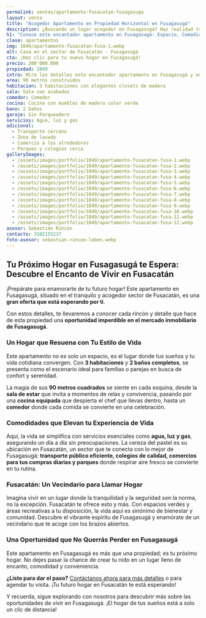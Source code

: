 ```yaml
---
permalink: ventas/apartamento-fusacatan-fusagasuga
layout: venta
title: "Acogedor Apartamento en Propiedad Horizontal en Fusagasugá"
description: ¿Buscando un lugar acogedor en Fusagasugá? Haz realidad tu sueño de vivir en este encantador lugar en el sector Fusacatán. ¡Contáctanos hoy mismo!
h1: "Conoce este encantador apartamento en Fusagasugá: Espacio, Comodidad y Cercania"
clase: apartamentos
img: 1049/apartamento-fusacatan-fusa-1.webp
alt: Casa en el sector de Fusacatán - Fusagasugá
cta: ¡Haz clic para tu nuevo hogar en Fusagasugá!
precio: 200'000.000
propiedad: 1049
intro: Mira los detalles este encantador apartamento en Fusagasugá y encuentra tu nuevo hogar en Fusacatán.
area: 90 metros construidos
habitacion: 3 habitaciones con elegantes closets de madera 
sala: Sala con acabados 
comedor: Comedor 
cocina: Cocina con muebles de madera color verde 
bano: 2 baños 
garaje: Sin Parqueadero
servicios: Agua, luz y gas 
adicional:
  - Transporte cercano
  - Zona de lavado
  - Comercio a los alrededores
  - Parques y colegios cerca
galleryImages:
  - /assets/images/portfolio/1049/apartamento-fusacatan-fusa-1.webp
  - /assets/images/portfolio/1049/apartamento-fusacatan-fusa-2.webp
  - /assets/images/portfolio/1049/apartamento-fusacatan-fusa-3.webp
  - /assets/images/portfolio/1049/apartamento-fusacatan-fusa-4.webp
  - /assets/images/portfolio/1049/apartamento-fusacatan-fusa-5.webp
  - /assets/images/portfolio/1049/apartamento-fusacatan-fusa-6.webp
  - /assets/images/portfolio/1049/apartamento-fusacatan-fusa-7.webp
  - /assets/images/portfolio/1049/apartamento-fusacatan-fusa-8.webp
  - /assets/images/portfolio/1049/apartamento-fusacatan-fusa-9.webp
  - /assets/images/portfolio/1049/apartamento-fusacatan-fusa-10.webp
  - /assets/images/portfolio/1049/apartamento-fusacatan-fusa-11.webp
  - /assets/images/portfolio/1049/apartamento-fusacatan-fusa-12.webp
asesor: Sebastián Rincón
contacto: 3102155237
foto-asesor: sebastian-rincon-leben.webp
---
```

## Tu Próximo Hogar en Fusagasugá te Espera: Descubre el Encanto de Vivir en Fusacatán

¡Prepárate para enamorarte de tu futuro hogar! Este apartamento en Fusagasugá, situado en el tranquilo y acogedor sector de Fusacatán, es una **gran oferta que está esperando por ti**.

Con estos detalles, te llevaremos a conocer cada rincón y detalle que hace de esta propiedad una **oportunidad imperdible en el mercado inmobiliario de Fusagasugá**.

### Un Hogar que Resuena con Tu Estilo de Vida

Este apartamento no es solo un espacio, es el lugar donde tus sueños y tu vida cotidiana convergen. Con **3 habitaciones** y **2 baños completos**, se presenta como el escenario ideal para familias o parejas en busca de confort y serenidad.

La magia de sus **90 metros cuadrados** se siente en cada esquina, desde la **sala de estar** que invita a momentos de relax y convivencia, pasando por una **cocina equipada** que despierta el chef que llevas dentro, hasta un **comedor** donde cada comida se convierte en una celebración.

### Comodidades que Elevan tu Experiencia de Vida

Aquí, la vida se simplifica con servicios esenciales como **agua, luz y gas**, asegurando un día a día sin preocupaciones. La cereza del pastel es su ubicación en Fusacatán, un sector que te conecta con lo mejor de Fusagasugá: **transporte público eficiente, colegios de calidad, comercios para tus compras diarias y parques** donde respirar aire fresco se convierte en tu rutina.

### Fusacatán: Un Vecindario para Llamar Hogar

Imagina vivir en un lugar donde la tranquilidad y la seguridad son la norma, no la excepción. Fusacatán te ofrece esto y más. Con espacios verdes y áreas recreativas a tu disposición, la vida aquí es sinónimo de bienestar y comunidad. Descubre el vibrante espíritu de Fusagasugá y enamórate de un vecindario que te acoge con los brazos abiertos.

### Una Oportunidad que No Querrás Perder en Fusagasugá

Este apartamento en Fusagasugá es más que una propiedad; es tu próximo hogar. No dejes pasar la chance de crear tu nido en un lugar lleno de encanto, comodidad y conveniencia.

**¿Listo para dar el paso?** [Contáctanos ahora para más detalles](#asesor) o para agendar tu visita. ¡Tu futuro hogar en Fusacatán te está esperando!

Y recuerda, sigue explorando con nosotros para descubrir más sobre las oportunidades de vivir en Fusagasugá. ¡El hogar de tus sueños está a solo un clic de distancia!
